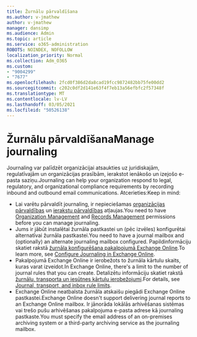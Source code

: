 ```yaml
---
title: Žurnālu pārvaldīšana
ms.author: v-jmathew
author: v-jmathew
manager: dansimp
ms.audience: Admin
ms.topic: article
ms.service: o365-administration
ROBOTS: NOINDEX, NOFOLLOW
localization_priority: Normal
ms.collection: Adm_O365
ms.custom:
- "9004299"
- "7677"
ms.openlocfilehash: 2fcd0f386d2da8cad19fcc9872482bb75fe00dd2
ms.sourcegitcommit: c202c0df2d141e63f4f7eb13a56efbfc2f57348f
ms.translationtype: MT
ms.contentlocale: lv-LV
ms.lasthandoff: 03/05/2021
ms.locfileid: "50526138"
---
```

# <a name="manage-journaling"></a><span data-ttu-id="98c5c-102">Žurnālu pārvaldīšana</span><span class="sxs-lookup"><span data-stu-id="98c5c-102">Manage journaling</span></span>

<span data-ttu-id="98c5c-103">Journaling var palīdzēt organizācijai atsaukties uz juridiskajām, regulatīvajām un organizācijas prasībām, ierakstot ienākošo un izejošo e-pasta saziņu.</span><span class="sxs-lookup"><span data-stu-id="98c5c-103">Journaling can help your organization respond to legal, regulatory, and organizational compliance requirements by recording inbound and outbound email communications.</span></span> <span data-ttu-id="98c5c-104">Atcerieties:</span><span class="sxs-lookup"><span data-stu-id="98c5c-104">Keep in mind:</span></span>

* <span data-ttu-id="98c5c-105">Lai varētu pārvaldīt journaling, ir nepieciešamas [organizācijas pārvaldības](https://go.microsoft.com/fwlink/?linkid=2115259) un [ierakstu pārvaldības](https://go.microsoft.com/fwlink/?linkid=2115469) atļaujas.</span><span class="sxs-lookup"><span data-stu-id="98c5c-105">You need to have [Organization Management](https://go.microsoft.com/fwlink/?linkid=2115259) and [Records Management](https://go.microsoft.com/fwlink/?linkid=2115469) permissions before you can manage journaling.</span></span>
* <span data-ttu-id="98c5c-106">Jums ir jābūt instalētai žurnāla pastkastei un (pēc izvēles) konfigurētai alternatīvai žurnāla pastkastei.</span><span class="sxs-lookup"><span data-stu-id="98c5c-106">You need to have a journal mailbox and (optionally) an alternate journaling mailbox configured.</span></span> <span data-ttu-id="98c5c-107">Papildinformāciju skatiet rakstā [žurnāla konfigurēšana pakalpojumā Exchange Online](https://go.microsoft.com/fwlink/?linkid=2115260).</span><span class="sxs-lookup"><span data-stu-id="98c5c-107">To learn more, see [Configure Journaling in Exchange Online](https://go.microsoft.com/fwlink/?linkid=2115260).</span></span>
* <span data-ttu-id="98c5c-108">Pakalpojumā Exchange Online ir ierobežots to žurnāla kārtulu skaits, kuras varat izveidot.</span><span class="sxs-lookup"><span data-stu-id="98c5c-108">In Exchange Online, there's a limit to the number of journal rules that you can create.</span></span> <span data-ttu-id="98c5c-109">Detalizētu informāciju skatiet rakstā [žurnālu, transporta un iesūtnes kārtulu ierobežojumi](https://go.microsoft.com/fwlink/?linkid=2115261).</span><span class="sxs-lookup"><span data-stu-id="98c5c-109">For details, see [Journal, transport, and inbox rule limits](https://go.microsoft.com/fwlink/?linkid=2115261).</span></span>
* <span data-ttu-id="98c5c-110">Exchange Online neatbalsta žurnāla atskaišu piegādi Exchange Online pastkastei.</span><span class="sxs-lookup"><span data-stu-id="98c5c-110">Exchange Online doesn't support delivering journal reports to an Exchange Online mailbox.</span></span> <span data-ttu-id="98c5c-111">Ir jānorāda lokālās arhivēšanas sistēmas vai trešo pušu arhivēšanas pakalpojuma e-pasta adrese kā journaling pastkaste.</span><span class="sxs-lookup"><span data-stu-id="98c5c-111">You must specify the email address of an on-premises archiving system or a third-party archiving service as the journaling mailbox.</span></span>
